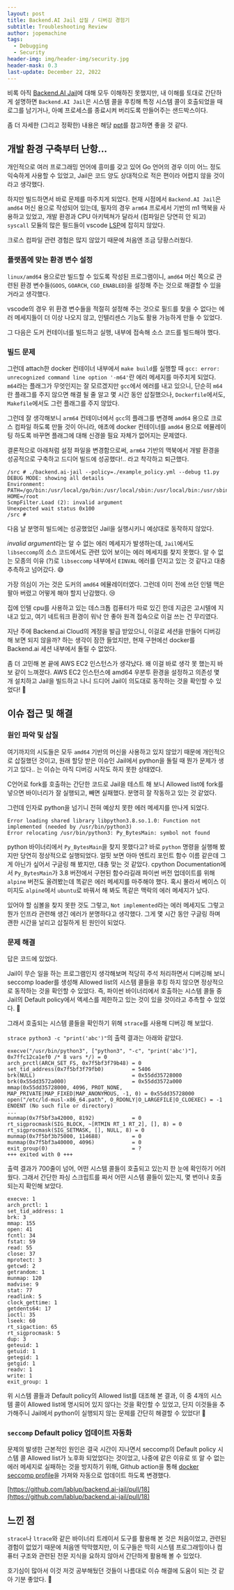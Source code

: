 ```yaml
---
layout: post
title: Backend.AI Jail 삽질 / 디버깅 경험기
subtitle: Troubleshooting Review
author: jopemachine
tags:
  - Debugging
  - Security
header-img: img/header-img/security.jpg
header-mask: 0.3
last-update: December 22, 2022
---
```


비록 아직 [Backend.AI Jail](https://github.com/lablup/backend.ai-jail)에 대해 모두 이해하진 못했지만, 내 이해를 토대로 간단하게 설명하면 `Backend.AI Jail`은 시스템 콜을 후킹해 특정 시스템 콜이 호출되었을 때 로그를 남기거나, 아예 프로세스를 종료시켜 버리도록 만들어주는 샌드박스이다.

좀 더 자세한 (그리고 정확한) 내용은 해당 [ppt](https://files.speakerdeck.com/presentations/e2f4e4e1127d4f478406d53c7af9428a/SPARCS_TeaParty_-_SornaJail.pdf)를 참고하면 좋을 것 같다.

## 개발 환경 구축부터 난항...

개인적으로 여러 프로그래밍 언어에 흥미를 갖고 있어 Go 언어의 경우 이미 어느 정도 익숙하게 사용할 수 있었고, Jail은 코드 양도 상대적으로 적은 편이라 어렵지 않을 것이라고 생각했다.

하지만 빌드하면서 바로 문제를 마주치게 되었다. 현재 시점에서 `Backend.AI Jail`은 `amd64` 머신 용으로 작성되어 있는데, 필자의 경우 `arm64` 프로세서 기반의 m1 맥북을 사용하고 있었고, 개발 환경과 CPU 아키텍쳐가 달라서 (컴파일은 당연히 안 되고) `syscall` 모듈의 많은 필드들이 vscode [LSP](https://learn.microsoft.com/ko-kr/visualstudio/extensibility/language-server-protocol?view=vs-2022)에 잡히지 않았다.

크로스 컴파일 관련 경험은 많지 않았기 때문에 처음엔 조금 당황스러웠다.

### 플랫폼에 맞는 환경 변수 설정

`linux/amd64` 용으로만 빌드할 수 있도록 작성된 프로그램이니, `amd64` 머신 쪽으로 관련된 환경 변수들(`GOOS`, `GOARCH`, `CGO_ENABLED`)을 설정해 주는 것으로 해결할 수 있을 거라고 생각했다.

vscode의 경우 위 환경 변수들을 적절히 설정해 주는 것으로 필드를 찾을 수 없다는 에러 메세지들이 더 이상 나오지 않고, 인텔리센스 기능도 활용 가능하게 만들 수 있었다.

그 다음은 도커 컨테이너를 빌드하고 실행, 내부에 접속해 소스 코드를 빌드해야 했다.

### 빌드 문제

그런데 attach한 docker 컨테이너 내부에서 `make build`를 실행할 때 `gcc: error: unrecognized command line option '-m64'`란 에러 메세지를 마주치게 되었다. `m64`라는 플래그가 무엇인지는 잘 모르겠지만 `gcc`에서 에러를 내고 있으니, 단순히 `m64`란 플래그를 주지 않으면 해결 될 줄 알고 몇 시간 동안 삽질했으나, `Dockerfile`에서도, `Makefile`에서도 그런 플래그를 주지 않았다.

그런데 잘 생각해보니 `arm64` 컨테이너에서 `gcc`의 플래그를 변경해 `amd64` 용으로 크로스 컴파일 하도록 만들 것이 아니라, 애초에 docker 컨테이너를 `amd64` 용으로 에뮬레이팅 하도록 바꾸면 플래그에 대해 신경쓸 필요 자체가 없어지는 문제였다.

결론적으로 아래처럼 설정 파일을 변경함으로써, `arm64` 기반의 맥북에서 개발 환경을 성공적으로 구축하고 드디어 빌드에 성공했다!.. 라고 착각하고 퇴근했다.

```
/src # ./backend.ai-jail --policy=./example_policy.yml --debug t1.py
DEBUG MODE: showing all details
Environment:
PATH=/go/bin:/usr/local/go/bin:/usr/local/sbin:/usr/local/bin:/usr/sbin:/usr/bin:/sbin:/bin
HOME=/root
ScmpFilter.Load (2): invalid argument
Unexpected wait status 0x100
/src #
```

다음 날 분명히 빌드에는 성공했었던 Jail을 실행시키니 예상대로 동작하지 않았다.

*invalid argument*라는 알 수 없는 에러 메세지가 발생하는데, `Jail`에서도 `libseccomp`의 소스 코드에서도 관련 있어 보이는 에러 메세지를 찾지 못했다. 알 수 없는 모종의 이유 (?)로 `libseccomp` 내부에서 `EINVAL` 에러를 던지고 있는 것 같다고 대충 추측하고 넘어갔다. 😅

가장 의심이 가는 것은 도커의 `amd64` 에뮬레이터였다. 그런데 이미 전에 쓰던 인텔 맥은 팔아 버렸고 어떻게 해야 할지 난감했다. 😢

집에 인텔 cpu를 사용하고 있는 데스크톱 컴퓨터가 따로 있긴 한데 지금은 고시텔에 지내고 있고, 여기 네트워크 환경이 워낙 안 좋아 원격 접속으로 이걸 쓰는 건 무리였다.

지난 주에 Backend.ai Cloud의 계정을 발급 받았으니, 이걸로 세션을 만들어 디버깅 해 보면 되지 않을까? 하는 생각이 잠깐 들었지만, 현재 구현에선 docker를 Backend.ai 세션 내부에서 돌릴 수 없었다.

좀 더 고민해 본 끝에 AWS EC2 인스턴스가 생각났다. 왜 이걸 바로 생각 못 했는지 바보 같이 느껴졌다. AWS EC2 인스턴스에 amd64 우분투 환경을 설정하고 의존성 몇 개 설치하고 Jail을 빌드하고 나니 드디어 Jail이 의도대로 동작하는 것을 확인할 수 있었다! 🎉

## 이슈 접근 및 해결

### 원인 파악 및 삽질

여기까지의 시도들은 모두 `amd64` 기반의 머신을 사용하고 있지 않았기 때문에 개인적으로 삽질했던 것이고, 원래 할당 받은 이슈인 Jail에서 python을 돌릴 때 뭔가 문제가 생기고 있다.. 는 이슈는 아직 디버깅 시작도 하지 못한 상태였다.

C언어로 fork를 호출하는 간단한 코드로 Jail을 테스트 해 보니 Allowed list에 fork를 넣으면 바이너리가 잘 실행되고, 빼면 실패했다. 분명히 잘 작동하고 있는 것 같었다.

그런데 인자로 python을 넘기니 전혀 예상치 못한 에러 메세지를 만나게 되었다.

```
Error loading shared library libpython3.8.so.1.0: Function not implemented (needed by /usr/bin/python3)
Error relocating /usr/bin/python3: Py_BytesMain: symbol not found
```

python 바이너리에서 `Py_BytesMain`을 찾지 못했다고? 바로 `python` 명령을 실행해 봤지만 당연히 정상적으로 실행되었다. 얼핏 보면 아마 엔트리 포인트 함수 이름 같은데 그게 아닌가 싶어서 구글링 해 봤지만, 대충 맞는 것 같았다. cpython Documentation에서 `Py_BytesMain`가 3.8 버전에서 구현된 함수라길래 파이썬 버전 업데이트를 위해 `alpine` 버전도 올려봤는데 똑같은 에러 메세지를 마주해야 했다. 혹시 몰라서 베이스 이미지도 `alpine`에서 `ubuntu`로 바꿔서 해 봐도 똑같은 맥락의 에러 메세지가 났다.

있어야 할 심볼을 찾지 못한 것도 그렇고, `Not implemented`라는 에러 메세지도 그렇고 뭔가 인프라 관련해 생긴 에러가 분명하다고 생각했다. 그게 몇 시간 동안 구글링 하며 괜한 시간을 날리고 삽질하게 된 원인이 되었다.

### 문제 해결

답은 코드에 있었다.

Jail이 무슨 일을 하는 프로그램인지 생각해보며 적당히 주석 처리하면서 디버깅해 보니 seccomp loader를 생성해 Allowed list의 시스템 콜들을 후킹 하지 않으면 정상적으로 동작하는 것을 확인할 수 있었다. 즉, 파이썬 바이너리에서 호출하는 시스템 콜들 중 Jail의 Default policy에서 엑세스를 제한하고 있는 것이 있을 것이라고 추측할 수 있었다. 🤔

그래서 호출되는 시스템 콜들을 확인하기 위해 `strace`를 사용해 디버깅 해 보았다.

`strace python3 -c "print('abc')"`의 출력 결과는 아래와 같았다.

```
execve("/usr/bin/python3", ["python3", "-c", "print('abc')"], 0x7ffc12ca1ef0 /* 8 vars */) = 0
arch_prctl(ARCH_SET_FS, 0x7f5bf3f79b48) = 0
set_tid_address(0x7f5bf3f79fb0)         = 5406
brk(NULL)                               = 0x55dd35728000
brk(0x55dd3572a000)                     = 0x55dd3572a000
mmap(0x55dd35728000, 4096, PROT_NONE, MAP_PRIVATE|MAP_FIXED|MAP_ANONYMOUS, -1, 0) = 0x55dd35728000
open("/etc/ld-musl-x86_64.path", O_RDONLY|O_LARGEFILE|O_CLOEXEC) = -1 ENOENT (No such file or directory)
...
munmap(0x7f5bf3a42000, 8192)            = 0
rt_sigprocmask(SIG_BLOCK, ~[RTMIN RT_1 RT_2], [], 8) = 0
rt_sigprocmask(SIG_SETMASK, [], NULL, 8) = 0
munmap(0x7f5bf3b75000, 114688)          = 0
munmap(0x7f5bf3a40000, 4096)            = 0
exit_group(0)                           = ?
+++ exited with 0 +++
```

출력 결과가 700줄이 넘어, 어떤 시스템 콜들이 호출되고 있는지 한 눈에 확인하기 어려웠다. 그래서 간단한 파싱 스크립트를 짜서 어떤 시스템 콜들이 있는지, 몇 번이나 호출되는지 확인해 보았다.

```
execve: 1
arch_prctl: 1
set_tid_address: 1
brk: 3
mmap: 155
open: 41
fcntl: 34
fstat: 59
read: 55
close: 37
mprotect: 3
getcwd: 2
getrandom: 1
munmap: 120
madvise: 9
stat: 77
readlink: 5
clock_gettime: 1
getdents64: 17
ioctl: 35
lseek: 60
rt_sigaction: 65
rt_sigprocmask: 5
dup: 3
geteuid: 1
getuid: 1
getegid: 1
getgid: 1
readv: 1
write: 1
exit_group: 1
```

위 시스템 콜들과 Default policy의 Allowed list를 대조해 본 결과, 이 중 4개의 시스템 콜이 Allowed list에 명시되어 있지 않다는 것을 확인할 수 있었고, 단지 이것들을 추가해주니 Jail에서 python이 실행되지 않는 문제를 간단히 해결할 수 있었다! 🎊

### `seccomp` Default policy 업데이트 자동화

문제의 발생한 근본적인 원인은 결국 시간이 지나면서 seccomp의 Default policy 시스템 콜 Allowed list가 노후화 되었었다는 것이었고, 나중에 같은 이유로 또 알 수 없는 에러 메세지로 실패하는 것을 방지하기 위해, Github action을 통해 [docker seccomp profile](https://github.com/moby/moby/blob/master/profiles/seccomp/default.json)을 가져와 자동으로 업데이트 하도록 변경했다.

[https://github.com/lablup/backend.ai-jail/pull/18](https://github.com/lablup/backend.ai-jail/pull/18)

## 느낀 점

`strace`나 `ltrace`와 같은 바이너리 트레이서 도구를 활용해 본 것은 처음이었고, 관련된 경험이 없었기 때문에 처음엔 막막했지만, 이 도구들은 딱히 시스템 프로그래밍이나 컴퓨터 구조와 관련된 전문 지식을 요하지 않아서 간단하게 활용해 볼 수 있었다.

호기심이 많아서 이것 저것 공부해뒀던 것들이 나름대로 이슈 해결에 도움이 되는 것 같아 기분 좋았다. 🙂
